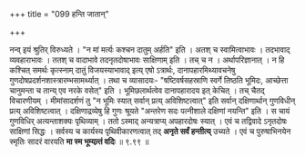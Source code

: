 +++
title = "099 हन्ति जातान्"

+++

नन्व् इयं श्रुतिर् विरुध्यते । "न मां मर्त्यः कश्चन दातुम् अर्हति" इति । अतश् च स्वामित्वाभावः । तदभावाद् व्यवहाराभावः । ततश् च वादाभावे तदनृतदोषाभावः साक्षिणाम् इति । तच् च न । अर्थापरिज्ञानात् । न हि कश्चित् समर्थः कृत्स्नाम् दातुं विजयस्याभावाद् इत्य् एषो ऽत्रार्थः, दानापहारमिथ्यावचनेषु गुणदोषप्रदर्शनशास्त्रारम्भसामर्थ्यात् । तथा च व्यासादयः- "षष्टिवर्षसहस्राणि स्वर्गे तिष्ठति भूमिदः, आच्छेत्ता चानुमन्ता च तान्य् एव नरके वसेत्" इति । भूमिछलार्थत्वेव दानापहारादय इत् केचित् । तच् चैतद् विचारणीयम् । मीमांसादर्शणं तु "न भूमिः स्यात् सर्वान् प्रत्य् अविशिष्टत्वात्" इति सर्वान् दक्षिणार्थान् गुणविधीन् प्रत्य् अविशिष्टत्वात् । दक्षिणाद्रव्येषु हि गुणः श्रूयते "अन्तरेण सदः पत्नीशाले दक्षिणां नयन्ति" इति । स चायं गुणविधिर् अत्यन्ताशक्यः पृथिव्याम् । ततो ऽस्माद् अन्यत्राप्य् अपहारदोषः स्यात् । एवं च तद्विवादे ऽनृतदोषः साक्षिणां सिद्धः । सर्वस्य च कार्यस्य पृथिवीकारणत्वात् तद् **अनृते सर्वं हन्तीत्य्** उच्यते । एवं च पुरुषाभिनयेन स्मृतिः सादरं वारयति **मा स्म भूम्यन्र्तं वदिः** ॥ ९.९९ ॥